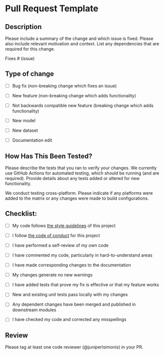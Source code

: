 # Pull Request Template

## Description

Please include a summary of the change and which issue is fixed. Please also include relevant motivation and context. List any dependencies that are required for this change.

Fixes # (issue)


## Type of change

- [ ] Bug fix (non-breaking change which fixes an issue)
- [ ] New feature (non-breaking change which adds functionality)
- [ ] Not backwards compatible new feature (breaking change which adds functionality)
- [ ] New model
- [ ] New dataset
- [ ] Documentation edit


## How Has This Been Tested?

Please describe the tests that you ran to verify your changes. We currently use GitHub Actions for automated testing, which should be running (and are required). Provide details about any tests added or altered for new functionality.

We conduct testing cross-platform. Please indicate if any platforms were added to the matrix or any changes were made to build configurations. 


## Checklist:

- [ ] My code follows [the style guidelines](https://github.com/weecology/portalcasting/blob/main/.github/CONTRIBUTING.md) of this project
- [ ] I follow [the code of conduct](https://github.com/weecology/portalcasting/blob/main/.github/CODE_OF_CONDUCT.md) for this project
- [ ] I have performed a self-review of my own code
- [ ] I have commented my code, particularly in hard-to-understand areas
- [ ] I have made corresponding changes to the documentation
- [ ] My changes generate no new warnings
- [ ] I have added tests that prove my fix is effective or that my feature works
- [ ] New and existing unit tests pass locally with my changes
- [ ] Any dependent changes have been merged and published in downstream modules
- [ ] I have checked my code and corrected any misspellings


## Review

Please tag at least one code reviewer (@juniperlsimonis) in your PR. 
